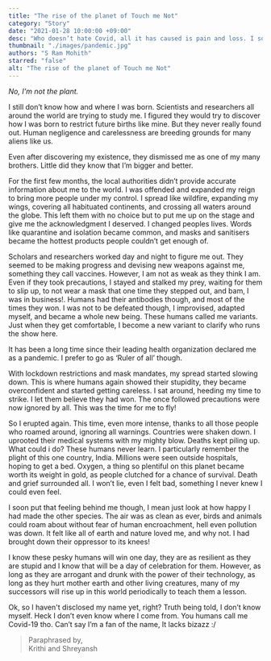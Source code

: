 ```yaml
---
title: "The rise of the planet of Touch me Not"
category: "Story"
date: "2021-01-28 10:00:00 +09:00"
desc: "Who doesn’t hate Covid, all it has caused is pain and loss. I sometimes wonder what did we ever do to deserve this. Well, if viruses could speak we might just have this answer…"
thumbnail: "./images/pandemic.jpg"
authors: "S Ram Mohith"
starred: "false"
alt: "The rise of the planet of Touch me Not"
---
```

*No, I'm not the plant.*

I still don’t know how and where I was born. Scientists and researchers all around the world are trying to study me. I figured they would try to discover how I was born to restrict future births like mine. But they never really found out. Human negligence and carelessness are breeding grounds for many aliens like us.  

Even after discovering my existence, they dismissed me as one of my many brothers. Little did they know that I’m bigger and better.

For the first few months, the local authorities didn’t provide accurate information about me to the world. I was offended and expanded my reign to bring more people under my control. I spread like wildfire, expanding my wings, covering all habituated continents, and crossing all waters around the globe. This left them with no choice but to put me up on the stage and give me the acknowledgment I deserved. I changed peoples lives. Words like quarantine and isolation became common, and masks and sanitisers became the hottest products people couldn’t get enough of.

Scholars and researchers worked day and night to figure me out. They seemed to be making progress and devising new weapons against me, something they call vaccines. However, I am not as weak as they think I am. Even if they took precautions, I stayed and stalked my prey, waiting for them to slip up, to not wear a mask that one time they stepped out, and bam, I was in business!. Humans had their antibodies though, and most of the times they won. I was not to be defeated though, I improvised, adapted myself, and became a whole new being. These humans called me variants. Just when they get comfortable, I become a new variant to clarify who runs the show here.

It has been a long time since their leading health organization declared me as a pandemic. I prefer to go as ‘Ruler of all’ though.

With lockdown restrictions and mask mandates, my spread started slowing down. This is where humans again showed their stupidity, they became overconfident and started getting careless. I sat around, heeding my time to strike. I let them believe they had won. The once followed precautions were now ignored by all. This was the time for me to fly!

So I erupted again. This time, even more intense, thanks to all those people who roamed around, ignoring all warnings. Countries were shaken down. I uprooted their medical systems with my mighty blow. Deaths kept piling up. What could i do? These humans never learn. I particularly remember the plight of this one country, India. Millions were seen outside hospitals, hoping to get a bed. Oxygen, a thing so plentiful on this planet became worth its weight in gold, as people clutched for a chance of survival. Death and grief surrounded all. I won’t lie, even I felt bad, something I never knew I could even feel. 

I soon put that feeling behind me though, I mean just look at how happy I had made the other species. The air was as clean as ever, birds and animals could roam about without fear of human encroachment, hell even pollution was down. It felt like all of earth and nature loved me, and why not. I had brought down their oppressor to its knees!

I know these pesky humans will win one day, they are as resilient as they are stupid and I know that will be a day of celebration for them. However,  as long as they are arrogant and drunk with the power of their technology, as long as they hurt mother earth and other living creatures, many of my successors will rise up in this world periodically to teach them a lesson. 

Ok, so I haven't disclosed my name yet, right? Truth being told, I don’t know myself. Heck I don’t even know where I come from. You humans call me Covid-19 tho. Can’t say I’m a fan of the name, It lacks bizazz :/

> Paraphrased by,                     
  Krithi and Shreyansh